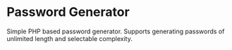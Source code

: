 # Password Generator
Simple PHP based password generator. Supports generating passwords of unlimited length and selectable complexity.
